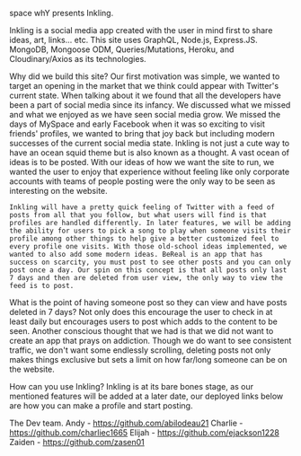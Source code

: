 space whY presents Inkling.

Inkling is a social media app created with the user in mind first to share ideas, art, links... etc. This site uses GraphQL, Node.js, Express.JS. MongoDB, Mongoose ODM, Queries/Mutations, Heroku, and Cloudinary/Axios as its technologies. 

Why did we build this site?
    Our first motivation was simple, we wanted to target an opening in the market that we think could appear with Twitter's current state. When talking about it we found that all the developers have been a part of social media since its infancy. We discussed what we missed and what we enjoyed as we have seen social media grow. We missed the days of MySpace and early Facebook when it was so exciting to visit friends' profiles, we wanted to bring that joy back but including modern successes of the current social media state. Inkling is not just a cute way to have an ocean squid theme but is also known as a thought. A vast ocean of ideas is to be posted. With our ideas of how we want the site to run, we wanted the user to enjoy that experience without feeling like only corporate accounts with teams of people posting were the only way to be seen as interesting on the website.

    Inkling will have a pretty quick feeling of Twitter with a feed of posts from all that you follow, but what users will find is that profiles are handled differently. In later features, we will be adding the ability for users to pick a song to play when someone visits their profile among other things to help give a better customized feel to every profile one visits. With those old-school ideas implemented, we wanted to also add some modern ideas. BeReal is an app that has success on scarcity, you must post to see other posts and you can only post once a day. Our spin on this concept is that all posts only last 7 days and then are deleted from user view, the only way to view the feed is to post. 

What is the point of having someone post so they can view and have posts deleted in 7 days? 
    Not only does this encourage the user to check in at least daily but encourages users to post which adds to the content to be seen. Another conscious thought that we had is that we did not want to create an app that prays on addiction. Though we do want to see consistent traffic, we don't want some endlessly scrolling, deleting posts not only makes things exclusive but sets a limit on how far/long someone can be on the website.

How can you use Inkling?
    Inkling is at its bare bones stage, as our mentioned features will be added at a later date, our deployed links below are how you can make a profile and start posting.

The Dev team.
    Andy - https://github.com/abilodeau21
    Charlie - https://github.com/charliec1665
    Elijah - https://github.com/ejackson1228
    Zaiden - https://github.com/zasen01
